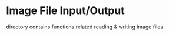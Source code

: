 # **I**mage **F**ile **I**nput/**O**utput
directory contains functions related reading & writing image files
